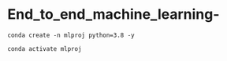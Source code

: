 # End_to_end_machine_learning-

```
conda create -n mlproj python=3.8 -y 
```

```
conda activate mlproj
```